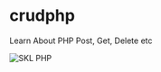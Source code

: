 # crudphp

Learn About PHP Post, Get, Delete etc

![SKL PHP](https://user-images.githubusercontent.com/89563871/206108469-a76fcbec-7b55-4cf1-bb8e-4849f914fc90.png)
